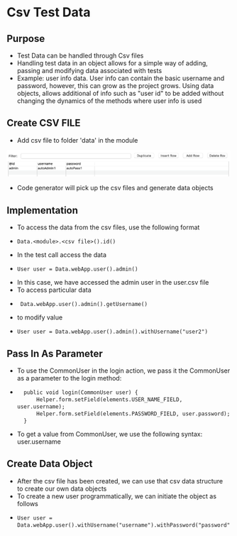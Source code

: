 # Csv Test Data

## Purpose

* Test Data can be handled through Csv files
* Handling test data in an object allows for a simple way of adding, passing and modifying data associated with tests
* Example: user info data. User info can contain the basic username and password, however, this can grow as the project grows. Using data objects, allows additional of info such as "user id" to be added without changing the dynamics of the methods where user info is used

## Create CSV FILE

* Add csv file to folder 'data' in the module

![user.csv](../.gitbook/assets/image%20%2810%29.png)

* Code generator will pick up the csv files and generate data objects

## Implementation

* To access the data from the csv files, use the following format
* ```text
  Data.<module>.<csv file>().id()
  ```
* In the test call access the data
* ```text
  User user = Data.webApp.user().admin()
  ```
* In this case, we have accessed the admin user in the user.csv file
* To access particular data
* ```text
   Data.webApp.user().admin().getUsername()
  ```
* to modify value
* ```text
  User user = Data.webApp.user().admin().withUsername("user2")
  ```

## Pass In As Parameter

* To use the CommonUser in the login action, we pass it the CommonUser as a parameter to the login method:
* ```text
  	public void login(CommonUser user) {
  		Helper.form.setField(elements.USER_NAME_FIELD, user.username);
  		Helper.form.setField(elements.PASSWORD_FIELD, user.password);
  	}
  ```

* To get a value from CommonUser, we use the following syntax: user.username

## Create Data Object

* After the csv file has been created, we can use that csv data structure to create our own data objects
* To create a new user programmatically, we can initiate the object as follows
* ```text
  User user = Data.webApp.user().withUsername("username").withPassword("password");
  ```

